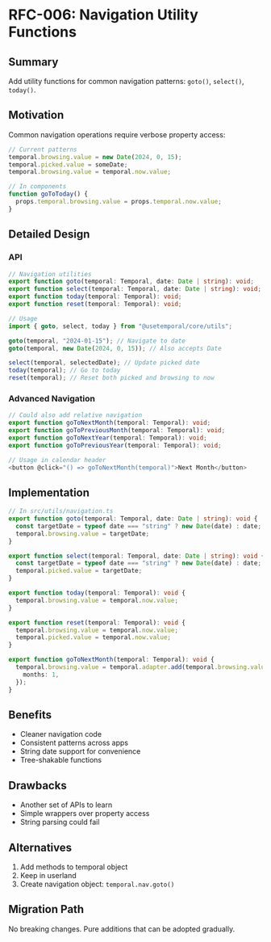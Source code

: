 # RFC-006: Navigation Utility Functions

## Summary

Add utility functions for common navigation patterns: `goto()`, `select()`, `today()`.

## Motivation

Common navigation operations require verbose property access:

```typescript
// Current patterns
temporal.browsing.value = new Date(2024, 0, 15);
temporal.picked.value = someDate;
temporal.browsing.value = temporal.now.value;

// In components
function goToToday() {
  props.temporal.browsing.value = props.temporal.now.value;
}
```

## Detailed Design

### API

```typescript
// Navigation utilities
export function goto(temporal: Temporal, date: Date | string): void;
export function select(temporal: Temporal, date: Date | string): void;
export function today(temporal: Temporal): void;
export function reset(temporal: Temporal): void;

// Usage
import { goto, select, today } from "@usetemporal/core/utils";

goto(temporal, "2024-01-15"); // Navigate to date
goto(temporal, new Date(2024, 0, 15)); // Also accepts Date

select(temporal, selectedDate); // Update picked date
today(temporal); // Go to today
reset(temporal); // Reset both picked and browsing to now
```

### Advanced Navigation

```typescript
// Could also add relative navigation
export function goToNextMonth(temporal: Temporal): void;
export function goToPreviousMonth(temporal: Temporal): void;
export function goToNextYear(temporal: Temporal): void;
export function goToPreviousYear(temporal: Temporal): void;

// Usage in calendar header
<button @click="() => goToNextMonth(temporal)">Next Month</button>
```

## Implementation

```typescript
// In src/utils/navigation.ts
export function goto(temporal: Temporal, date: Date | string): void {
  const targetDate = typeof date === "string" ? new Date(date) : date;
  temporal.browsing.value = targetDate;
}

export function select(temporal: Temporal, date: Date | string): void {
  const targetDate = typeof date === "string" ? new Date(date) : date;
  temporal.picked.value = targetDate;
}

export function today(temporal: Temporal): void {
  temporal.browsing.value = temporal.now.value;
}

export function reset(temporal: Temporal): void {
  temporal.browsing.value = temporal.now.value;
  temporal.picked.value = temporal.now.value;
}

export function goToNextMonth(temporal: Temporal): void {
  temporal.browsing.value = temporal.adapter.add(temporal.browsing.value, {
    months: 1,
  });
}
```

## Benefits

- Cleaner navigation code
- Consistent patterns across apps
- String date support for convenience
- Tree-shakable functions

## Drawbacks

- Another set of APIs to learn
- Simple wrappers over property access
- String parsing could fail

## Alternatives

1. Add methods to temporal object
2. Keep in userland
3. Create navigation object: `temporal.nav.goto()`

## Migration Path

No breaking changes. Pure additions that can be adopted gradually.
